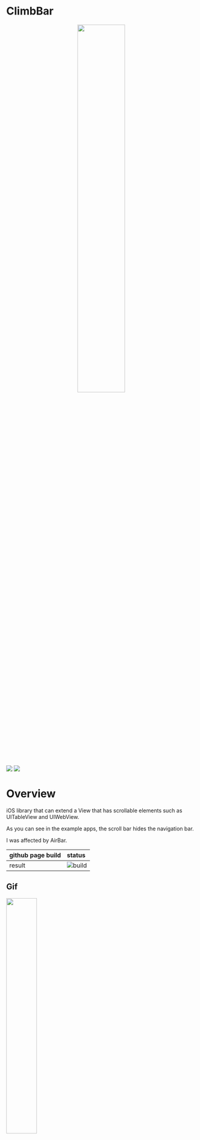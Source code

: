# ClimbBar
<p align="center">
<img src="https://github.com/keisukeYamagishi/ClimbBar/blob/master/doc/climbBarlog.png" width="50%" height="50%">

[![](https://img.shields.io/apm/l/vim-mode.svg)](https://github.com/keisukeYamagishi/Direction/blob/master/LICENSE)
[![](https://img.shields.io/badge/HP-shichimitoucarashi-00acee)](https://shichimitoucarashi.com/)

</p>

# Overview

iOS library that can extend a View that has scrollable elements such as UITableView and UIWebView.

As you can see in the example apps, the scroll bar hides the navigation bar.

I was affected by AirBar.

|github page build| status |
|:----|:------|
|result|![build](https://github.com/keisukeYamagishi/ClimbBar/workflows/build/badge.svg)|

## Gif

<img src="https://github.com/keisukeYamagishi/ClimbBar/blob/master/doc/demo.mov.gif" width=40% height="40%">

## Cocoapods

```
pod 'ClimbBar'
```

## git clone

***Via SSH***: For those who plan on regularly making direct commits, cloning over SSH may provide a better experience (which requires uploading SSH keys to GitHub):

```
$ git clone git@github.com:keisukeYamagishi/ClimbBar.git
```
***Via https***: For those checking out sources as read-only, HTTPS works best:

```
$ git clone https://github.com/keisukeYamagishi/ClimbBar.git
```

## Sample code

```Swift
override func loadView() {
        super.loadView()
        title = "ViewController"
        let statusBarHeight = UIApplication.statusBarHeight
        let toHeaderBottom = statusBarHeight + (navigationController?.barHeight ?? 0)
        let conf = Configuration(range: statusBarHeight ... toHeaderBottom)

        climbBar = ClimbBar(configurations: conf,
                            scrollable: tableView)

        climbBar.emit { [weak self] state in
            guard let self = self else { return }
            self.navigationController?.setAlpha(alpha: CGFloat(state.progress))
            let navigtionFrame = CGRect(x: 0,
                                        y: state.originY,
                                        width: self.view.frame.size.width,
                                        height: 44)
            self.navigationController?.navigationBar.frame = navigtionFrame
        }
    }
```

```Swift
extension UIApplication {
    static var statusBarFrame: CGRect {
        UIApplication.shared.connectedScenes
            .filter { $0.activationState == .foregroundActive }
            .map { $0 as? UIWindowScene }
            .compactMap { $0 }
            .first?
            .windows
            .filter { $0.isKeyWindow }.first?
            .windowScene?
            .statusBarManager?
            .statusBarFrame ?? .zero
    }

    static var statusBarHeight: CGFloat {
        statusBarFrame.size.height
    }
}
```
